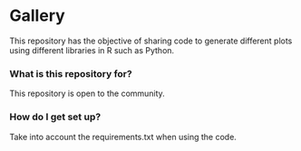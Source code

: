 # Gallery #

This repository has the objective of sharing code to generate different plots using different libraries in R such as Python.

### What is this repository for? ###

This repository is open to the community.

### How do I get set up? ###

Take into account the requirements.txt when using the code.

